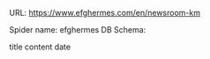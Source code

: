 URL: https://www.efghermes.com/en/newsroom-km

Spider name: efghermes
DB Schema:

title
content
date